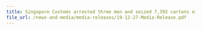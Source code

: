 ```yaml
---
title: Singapore Customs arrested three men and seized 7,392 cartons of duty-unpaid cigarettes 
file_url: /news-and-media/media-releases/19-12-27-Media-Release.pdf
---
```

